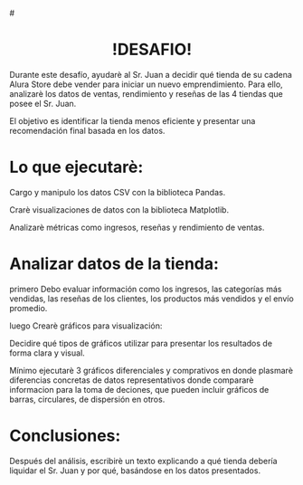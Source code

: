 #<h1 align="center">!DESAFIO!</h1>

Durante este desafío, ayudarè al Sr. Juan a decidir qué tienda de su cadena Alura Store debe vender para iniciar un nuevo emprendimiento. Para ello, analizarè los datos de ventas, rendimiento y reseñas de las 4 tiendas que posee el Sr. Juan. 

El objetivo es identificar la tienda menos eficiente y presentar una recomendación final basada en los datos.

# Lo que ejecutarè:
Cargo y manipulo los datos CSV con la biblioteca Pandas.

Crarè visualizaciones de datos con la biblioteca Matplotlib.

Analizarè métricas como ingresos, reseñas y rendimiento de ventas.

# Analizar datos de la tienda:
primero Debo evaluar información como los ingresos, las categorías más vendidas, las reseñas de los clientes, los productos más vendidos y el envío promedio.

luego Crearè gráficos para visualización:

Decidire qué tipos de gráficos utilizar para presentar los resultados de forma clara y visual.

Mínimo ejecutarè 3 gráficos diferenciales y comprativos en donde plasmarè diferencias concretas de datos representativos donde compararè informacion para la toma de deciones, que pueden incluir gráficos de barras, circulares, de dispersión en otros.

# Conclusiones:
Después del análisis, escribirè un texto explicando a qué tienda debería liquidar el Sr. Juan y por qué, basándose en los datos presentados.
